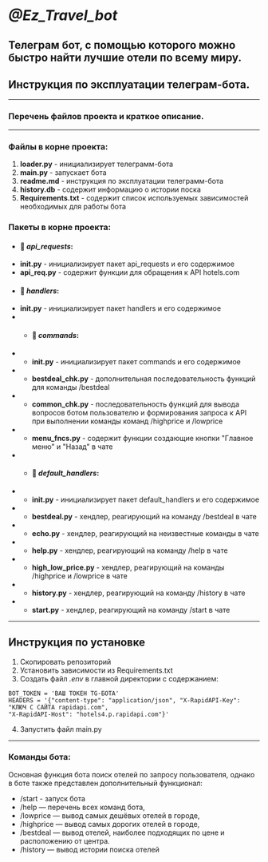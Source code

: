 # _@Ez_Travel_bot_

## Телеграм бот, с помощью которого можно быстро найти лучшие отели по всему миру.

## Инструкция по эксплуатации телеграм-бота.

***

### Перечень файлов проекта и краткое описание.

***
### Файлы в корне проекта:
1. __loader.py__ - инициализирует телеграмм-бота
2. __main.py__ - запускает бота
3. __readme.md__ - инструкция по эксплуатации телеграмм-бота
3. __history.db__ - содержит информацию о истории поска
4. __Requirements.txt__ - содержит список используемых зависимостей необходимых для работы бота

### Пакеты в корне проекта:
* #### 📁 _api_requests_:
* __init.py__ - инициализирует пакет api_requests и его содержимое
* __api_req.py__ - содержит функции для обращения к API hotels.com
* #### 📁 _handlers_:
* __init.py__ - инициализирует пакет handlers и его содержимое
* * #### 📁 _commands_:
* * __init.py__ - инициализирует пакет commands и его содержимое
* * __bestdeal_chk.py__ - дополнительная последовательность функций для команды /bestdeal
* * __common_chk.py__ - последовательность функций для вывода вопросов ботом пользователю и формирования запроса к API
при выполнении команды команд /highprice и /lowprice
* * __menu_fncs.py__ - содержит функции создающие кнопки "Главное меню" и "Назад" в чате
* * #### 📁 _default_handlers_:
* * __init.py__ - инициализирует пакет default_handlers и его содержимое
* * __bestdeal.py__ - хендлер, реагирующий на команду /bestdeal в чате
* * __echo.py__ - хендлер, реагирующий на неизвестные команды в чате
* * __help.py__ - хендлер, реагирующий на команду /help в чате
* * __high_low_price.py__ - хендлер, реагирующий на команды /highprice и /lowprice в чате
* * __history.py__ - хендлер, реагирующий на команду /history в чате
* * __start.py__ - хендлер, реагирующий на команду /start в чате
***
## Инструкция по установке

1. Скопировать репозиторий
2. Установить зависимости из Requirements.txt
3. Создать файл *.env* в главной директории с содержанием:
``` 
BOT_TOKEN = 'ВАШ ТОКЕН TG-БОТА'
HEADERS = '{"content-type": "application/json", "X-RapidAPI-Key": "КЛЮЧ С САЙТА rapidapi.com",
"X-RapidAPI-Host": "hotels4.p.rapidapi.com"}' 
 ```
4. Запустить файл main.py

***
### Команды бота:
Основная функция бота поиск отелей по запросу пользователя, однако в боте также представлен дополнительный функционал:
* /start - запуск бота
* /help — перечень всех команд бота,
* /lowprice — вывод самых дешёвых отелей в городе,
* /highprice — вывод самых дорогих отелей в городе,
* /bestdeal — вывод отелей, наиболее подходящих по цене и расположению от центра.
* /history — вывод истории поиска отелей

